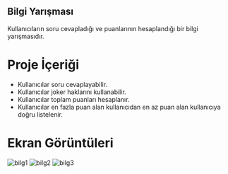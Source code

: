 ## Bilgi Yarışması
Kullanıcıların soru cevapladığı ve puanlarının hesaplandığı bir bilgi yarışmasıdır.

# Proje İçeriği
- Kullanıcılar soru cevaplayabilir.
- Kullanıcılar joker haklarını kullanabilir.
- Kullanıcılar toplam puanları hesaplanır.
- Kullanıcılar en fazla puan alan kullanıcıdan en az puan alan kullanıcıya doğru listelenir.

# Ekran Görüntüleri

![bilg1](https://github.com/melikeeisik/quiz_react_app/assets/80756998/e378c717-442e-47de-87cb-3242b3b73687)
![bilg2](https://github.com/melikeeisik/quiz_react_app/assets/80756998/26ddedaa-718d-4b96-b258-b7d1e838ce88)
![bilg3](https://github.com/melikeeisik/quiz_react_app/assets/80756998/aca9f2bf-8ddf-4820-8610-5a3a8a29b4e5)
